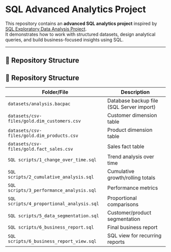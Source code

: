 # SQL Advanced Analytics Project

This repository contains an **advanced SQL analytics project** inspired by [SQL Exploratory Data Analysis Project](https://github.com/mushankar/SQL-Exploratory_DataAnalysis_Project).  
It demonstrates how to work with structured datasets, design analytical queries, and build business-focused insights using SQL.

---

## 📂 Repository Structure

## 📂 Repository Structure

| Folder/File | Description |
|-------------|-------------|
| `datasets/analysis.bacpac` | Database backup file (SQL Server import) |
| `datasets/csv-files/gold.dim_customers.csv` | Customer dimension table |
| `datasets/csv-files/gold.dim_products.csv` | Product dimension table |
| `datasets/csv-files/gold.fact_sales.csv` | Sales fact table |
| `SQL scripts/1_change_over_time.sql` | Trend analysis over time |
| `SQL scripts/2_cumulative_analysis.sql` | Cumulative growth/rolling totals |
| `SQL scripts/3_performance_analysis.sql` | Performance metrics |
| `SQL scripts/4_proportional_analysis.sql` | Proportional comparisons |
| `SQL scripts/5_data_segmentation.sql` | Customer/product segmentation |
| `SQL scripts/6_business_report.sql` | Final business report |
| `SQL scripts/6_business_report_view.sql` | SQL view for recurring reports |

